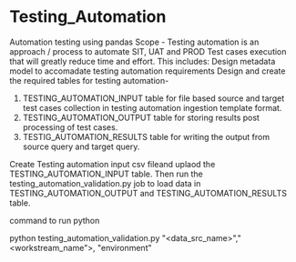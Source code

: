 # Testing_Automation
Automation testing using pandas
Scope -
Testing automation is an approach / process to automate SIT, UAT and PROD Test cases execution that will greatly reduce time and effort.
This includes:
Design metadata model to accomadate testing automation requirements
Design and create the required tables for testing automation-
1. TESTING_AUTOMATION_INPUT table for file based source and target test cases collection in testing automation ingestion template format.
2. TESTING_AUTOMATION_OUTPUT table for storing results post processing of test cases.
3. TESTIG_AUTOMATION_RESULTS table for writing the output from source query and target query.

Create Testing automation input csv fileand uplaod the TESTING_AUTOMATION_INPUT table.
Then run the testing_automation_validation.py job to load data in TESTING_AUTOMATION_OUTPUT and TESTING_AUTOMATION_RESULTS table.

command to run  python 

python testing_automation_validation.py "<data_src_name>","<workstream_name">, "environment"




